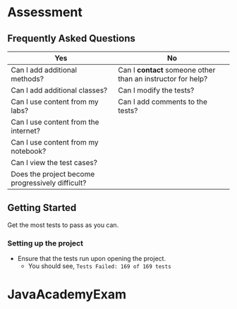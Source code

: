 # Assessment

## Frequently Asked Questions

| Yes                                | No                               |
| ---------------------------------- | -------------------------------- |
| Can I add additional methods?      | Can I **contact** someone other than an instructor for help?
| Can I add additional classes?      | Can I modify the tests? |
| Can I use content from my labs?    | Can I add comments to the tests?   |
| Can I use content from the internet?    |
| Can I use content from my notebook? |
| Can I view the test cases? |
| Does the project become progressively difficult? |


## Getting Started

Get the most tests to pass as you can.

### Setting up the project
* Ensure that the tests run upon opening the project.
	* You should see, `Tests Failed: 169 of 169 tests`

# JavaAcademyExam

